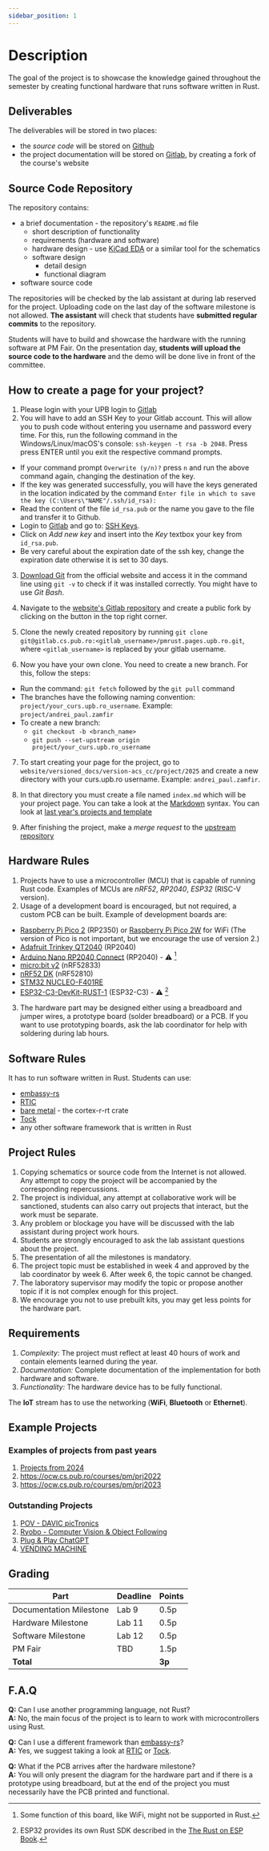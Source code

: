```yaml
---
sidebar_position: 1
---
```


# Description

The goal of the project is to showcase the knowledge gained throughout the semester by creating functional hardware that runs software written in Rust.

## Deliverables
The deliverables will be stored in two places: 
- the *source code* will be stored on [Github](https://github.com/UPB-PMRust-Students) 
- the project documentation will be stored on [Gitlab](https://gitlab.cs.pub.ro/pmrust/pmrust.pages.upb.ro), by creating a fork of the course's website

## Source Code Repository

The repository contains:
- a brief documentation - the repository's `README.md` file
  - short description of functionality
  - requirements (hardware and software)
  - hardware design - use [KiCad EDA](https://www.kicad.org/) or a similar tool for the schematics
  - software design
    - detail design
    - functional diagram
- software source code

The repositories will be checked by the lab assistant at during lab reserved for the project. Uploading code on the last day of the software milestone is not allowed. **The assistant** will check that students have **submitted regular commits** to the repository.

Students will have to build and showcase the hardware with the running software at PM Fair. On the presentation day, **students will upload the source code to the hardware** and the demo will be done live in front of the committee.

## How to create a page for your project?

1. Please login with your UPB login to [Gitlab](https://gitlab.cs.pub.ro) 
2. You will have to add an SSH Key to your Gitlab account. This will allow you to push code without entering you username and password every time. For this, run the following command in the Windows/Linux/macOS's console: `ssh-keygen -t rsa -b 2048`. Press press ENTER until you exit the respective command prompts.
 - If your command prompt `Overwrite (y/n)?` press `n` and run the above command again, changing the destination of the key.
 - If the key was generated successfully, you will have the keys generated in the location indicated by the command `Enter file in which to save the key (C:\Users\"NAME"/.ssh/id_rsa):`
 - Read the content of the file `id_rsa.pub` or the name you gave to the file and transfer it to Github.
 - Login to [Gitlab](https://gitlab.cs.pub.ro/) and go to: [SSH Keys](https://gitlab.cs.pub.ro/-/user_settings/ssh_keys).
 - Click on *Add new key* and insert into the *Key* textbox your key from `id_rsa.pub`.
 - Be very careful about the expiration date of the ssh key, change the expiration date otherwise it is set to 30 days.

3. [Download Git](https://git-scm.com) from the official website and access it in the command line using `git -v` to check if it was installed correctly. You might have to use *Git Bash*.
4. Navigate to the [website's Gitlab repository](https://gitlab.cs.pub.ro/pmrust/pmrust.pages.upb.ro) and create a public fork by clicking on the button in the top right corner.

5. Clone the newly created repository by running `git clone git@gitlab.cs.pub.ro:<gitlab_username>/pmrust.pages.upb.ro.git`, where `<gitlab_username>` is replaced by your gitlab username.

6. Now you have your own clone. You need to create a new branch. For this, follow the steps:
  - Run the command: `git fetch` followed by the `git pull` command
  - The branches have the following naming convention: `project/your_curs.upb.ro_username`. Example: `project/andrei_paul.zamfir`
  - To create a new branch:
    - `git checkout -b <branch_name>`
    - `git push --set-upstream origin project/your_curs.upb.ro_username`

7. To start creating your page for the project, go to `website/versioned_docs/version-acs_cc/project/2025` and create a new directory with your curs.upb.ro username. Example: `andrei_paul.zamfir`.

8. In that directory you must create a file named `index.md` which will be your project page. You can take a look at the [Markdown](https://www.markdownguide.org/cheat-sheet/) syntax. You can look at [last year's projects and template](https://gitlab.cs.pub.ro/pmrust/pmrust.pages.upb.ro/-/tree/main/website/versioned_docs/version-fils_en/project/2024)

9. After finishing the project, make a _merge request_ to the [upstream repository](https://gitlab.cs.pub.ro/pmrust/pmrust.pages.upb.ro)

## Hardware Rules

1. Projects have to use a microcontroller (MCU) that is capable of running Rust code. Examples of MCUs are *nRF52*, *RP2040*, *ESP32* (RISC-V version). 
2. Usage of a development board is encouraged, but not required, a custom PCB can be built. Example of development boards are:
  - [Raspberry Pi Pico 2](https://www.raspberrypi.com/documentation/microcontrollers/raspberry-pi-pico.html) (RP2350) or [Raspberry Pi Pico 2W](https://www.raspberrypi.com/documentation/microcontrollers/raspberry-pi-pico.html) for WiFi (The version of Pico is not important, but we encourage the use of version 2.)
  - [Adafruit Trinkey QT2040](https://www.adafruit.com/product/5056) (RP2040)
  - [Arduino Nano RP2040 Connect](https://store.arduino.cc/products/arduino-nano-rp2040-connect) (RP2040) - ⚠️ [^arduino_nano_rp2040_connect]
  - [micro:bit v2](https://microbit.org/) (nRF52833)
  - [nRF52 DK](https://www.nordicsemi.com/Products/Development-hardware/nrf52-dk) (nRF52810)
  - [STM32 NUCLEO-F401RE](https://ro.mouser.com/ProductDetail/STMicroelectronics/NUCLEO-F401RE?qs=sGAEpiMZZMuqBwn8WqcFUv%2FX0DKhApUpi46qP7WpjrffIid8Wo1rTg%3D%3D)
  - [ESP32-C3-DevKit-RUST-1](https://www.espressif.com/en/dev-board/esp32-c3-devkit-rust-1-en) (ESP32-C3) - ⚠️ [^esp32_riscv]
3. The hardware part may be designed either using a breadboard and jumper wires, a prototype board (solder breadboard) or a PCB. If you want to use prototyping boards, ask the lab coordinator for help with soldering during lab hours.

## Software Rules
It has to run software written in Rust. Students can use:
- [embassy-rs](https://embassy.dev/)
- [RTIC](https://rtic.rs/2/book/en/)
- [bare metal](https://docs.rs/cortex-m-rt/latest/cortex_m_rt) - the cortex-r-rt crate
- [Tock](https://www.tockos.org)
- any other software framework that is written in Rust


## Project Rules

1. Copying schematics or source code from the Internet is not allowed. Any attempt to copy the project will be accompanied by the corresponding repercussions.
2. The project is individual, any attempt at collaborative work will be sanctioned, students can also carry out projects that interact, but the work must be separate.
3. Any problem or blockage you have will be discussed with the lab assistant during project work hours.
4. Students are strongly encouraged to ask the lab assistant questions about the project.
5. The presentation of all the milestones is mandatory.
6. The project topic must be established in week 4 and approved by the lab coordinator by week 6. After week 6, the topic cannot be changed.
7. The laboratory supervisor may modify the topic or propose another topic if it is not complex enough for this project.
8. We encourage you not to use prebuilt kits, you may get less points for the hardware part.

## Requirements
1. *Complexity:* The project must reflect at least 40 hours of work and contain elements learned during the year.
2. *Documentation:* Complete documentation of the implementation for both hardware and software.
3. *Functionality:* The hardware device has to be fully functional.

The **IoT** stream has to use the networking (**WiFi**, **Bluetooth** or **Ethernet**).

## Example Projects

### Examples of projects from past years
1. [Projects from 2024](/docs/fils_en/category/projects-2024)
1. https://ocw.cs.pub.ro/courses/pm/prj2022
2. https://ocw.cs.pub.ro/courses/pm/prj2023

### Outstanding Projects
1. [POV - DAVIC picTronics](https://ocw.cs.pub.ro/courses/pm/prj2023/gpatru/376)
2. [Ryobo - Computer Vision & Object Following](https://ocw.cs.pub.ro/courses/pm/prj2023/gpatru/483)
3. [Plug & Play ChatGPT](https://ocw.cs.pub.ro/courses/pm/prj2023/ncaroi/plug)
4. [VENDING MACHINE](https://ocw.cs.pub.ro/courses/pm/prj2023/drtranca/vending.machine)

## Grading

| Part | Deadline | Points |
|--------|--------|--------|
| Documentation Milestone | Lab 9 | 0.5p |
| Hardware Milestone | Lab 11 | 0.5p |
| Software Milestone | Lab 12 | 0.5p |
| PM Fair | TBD | 1.5p |
| **Total** |  | **3p** |

## F.A.Q
**Q:** Can I use another programming language, not Rust?\
**A:** No, the main focus of the project is to learn to work with microcontrollers using Rust.

**Q:** Can I use a different framework than [embassy-rs](https://github.com/embassy-rs/embassy)?\
**A:** Yes, we suggest taking a look at [RTIC](https://rtic.rs/2/book/en/) or [Tock](https://github.com/tock/tock).

**Q:** What if the PCB arrives after the hardware milestone?\
**A:** You will only present the diagram for the hardware part and if there is a prototype using breadboard, but at the end of the project you must necessarily have the PCB printed and functional.

[^arduino_nano_rp2040_connect]: Some function of this board, like WiFi, might not be supported in Rust.
[^esp32_riscv]: ESP32 provides its own Rust SDK described in the [The Rust on ESP Book](https://docs.esp-rs.org/book/introduction.html).

